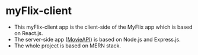 # myFlix-client
- This myFlix-client app is the client-side of the MyFlix app which is based on React.js.
- The server-side app ([MovieAPI](https://github.com/mustafa-sarshar/movie-api)) is based on Node.js and Express.js.
- The whole project is based on MERN stack.
